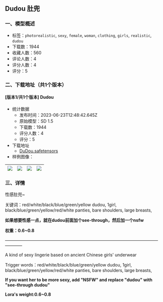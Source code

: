 ## Dudou 肚兜
### 一、模型概述

- 标签：`photorealistic`, `sexy`, `female`, `woman`, `clothing`, `girls`, `realistic`, `dudou`
- 下载数：1944
- 收藏人数：560
- 评论人数：4
- 评分人数：4
- 评分：5

### 二、下载地址（共1个版本）

#### [版本1/共1个版本] Dudou

- 统计数据
  - 发布时间：2023-06-23T12:48:42.645Z
  - 原始模型：SD 1.5
  - 下载数：1944
  - 评分人数：4
  - 评分：5
- 下载地址
  - [DuDou.safetensors](https://civitai.com/api/download/models/102194)
- 样例图像：

| <img src="https://image.civitai.com/xG1nkqKTMzGDvpLrqFT7WA/c284cc93-f76b-48f6-9d6a-9950e362a53b/width=450/1256546.jpeg" /> | <img src="https://image.civitai.com/xG1nkqKTMzGDvpLrqFT7WA/d63772b7-f2d0-449b-8687-279622ab63d5/width=450/1256956.jpeg" /> | <img src="https://image.civitai.com/xG1nkqKTMzGDvpLrqFT7WA/e536ef90-60e2-4d20-975d-4df5b0e325a3/width=450/1256545.jpeg" /> | <img src="https://image.civitai.com/xG1nkqKTMzGDvpLrqFT7WA/92e4362c-05cb-4a86-a0c7-bdc5ad99340e/width=450/1256967.jpeg" /> |
| ---- | ---- | ---- | ---- |


### 三、详情
<p>性感肚兜~</p><p></p><p>关键词：red/white/black/blue/green/yellow dudou, 1girl, black/blue/green/yellow/red/white panties, bare shoulders, large breasts,</p><p><strong>如果想要性感一点，就在dudou前面加个see-through，然后加一个nsfw</strong></p><p></p><p><strong>权重：0.6~0.8</strong></p><p>————————————————————————————————————————</p><p></p><p>A kind of sexy lingerie based on ancient Chinese girls' underwear</p><p></p><p>Trigger words：red/white/black/blue/green/yellow dudou, 1girl, black/blue/green/yellow/red/white panties, bare shoulders, large breasts,</p><p><strong>If you want her to be more sexy, add "NSFW" and replace "dudou" with "see-through dudou"</strong></p><p></p><p><strong>Lora's weight:0.6~0.8</strong></p><p></p>